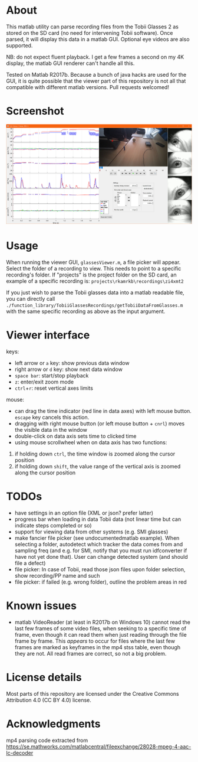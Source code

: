# About
This matlab utility can parse recording files from the Tobii Glasses 2
as stored on the SD card (no need for intervening Tobii software). Once
parsed, it will display this data in a matlab GUI. Optional eye videos
are also supported.

NB: do not expect fluent playback. I get a few frames a second on my 4K
display, the matlab GUI renderer can't handle all this.

Tested on Matlab R2017b. Because a bunch of java hacks are used for the
GUI, it is quite possible that the viewer part of this repository is not
all that compatible with different matlab versions. Pull requests
welcomed!

# Screenshot
![Glasses viewer screenshot](/screenshot.jpg?raw=true)

# Usage
When running the viewer GUI, `glassesViewer.m`, a file picker will
appear. Select the folder of a recording to view. This needs to point to
a specific recording's folder. If "projects" is the project folder on
the SD card, an example of a specific recording is:
    `projects\rkamrkb\recordings\zi4xmt2`

If you just wish to parse the Tobii glasses data into a matlab readable
file, you can directly call
`./function_library/TobiiGlassesRecordings/getTobiiDataFromGlasses.m`
with the same specific recording as above as the input argument.

# Viewer interface
keys:
- left arrow or `a` key: show previous data window
- right arrow or `d` key: show next data window
- `space bar`: start/stop playback
- `z`: enter/exit zoom mode
- `ctrl`+`r`: reset vertical axes limits

mouse:
- can drag the time indicator (red line in data axes) with left mouse
  button. `escape` key cancels this action.
- dragging with right mouse button (or left mouse button + `cnrl`) moves
  the visible data in the window
- double-click on data axis sets time to clicked time
- using mouse scrollwheel when on data axis has two functions:
1. if holding down `ctrl`, the time window is zoomed along the cursor
position
2. if holding down `shift`, the value range of the vertical axis is
zoomed along the cursor position

# TODOs
- have settings in an option file (XML or json? prefer latter)
- progress bar when loading in data Tobii data (not linear time but can indicate steps completed or so)
- support for viewing data from other systems (e.g. SMI glasses)
- make fancier file picker (see undocumentedmatlab example). When
  selecting a folder, autodetect which tracker the data comes from and
  sampling freq (and e.g. for SMI, notify that you must run idfconverter
  if have not yet done that). User can change detected system (and
  should file a defect)
- file picker: In case of Tobii, read those json files upon folder
  selection, show recording/PP name and such
- file picker: if failed (e.g. wrong folder), outline the problem areas
  in red

# Known issues
- matlab VideoReader (at least in R2017b on Windows 10) cannot read the
  last few frames of some video files, when seeking to a specific time
  of frame, even though it can read them when just reading through the
  file frame by frame. This *appears* to occur for files where the last
  few frames are marked as keyframes in the mp4 stss table, even though
  they are not. All read frames are correct, so not a big problem.

# License details
Most parts of this repository are licensed under the Creative Commons
Attribution 4.0 (CC BY 4.0) license.

# Acknowledgments
mp4 parsing code extracted from https://se.mathworks.com/matlabcentral/fileexchange/28028-mpeg-4-aac-lc-decoder
